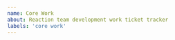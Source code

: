 ```yaml
---
name: Core Work
about: Reaction team development work ticket tracker
labels: 'core work'
---
```


<!--
Core work template is only for tracking work for the internal development cycles of the Reaction team. If you want to report a bug please use the bug report template. 

Are you looking for help with getting started on Reaction? Please visit our [Reaction documentation](https://mailchimp.com/developer/open-commerce/docs/fundamentals).
-->


